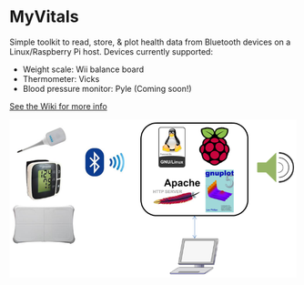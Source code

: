 # MyVitals
Simple toolkit to read, store, &amp; plot health data from Bluetooth devices on a Linux/Raspberry Pi host. Devices currently supported:
* Weight scale: Wii balance board
* Thermometer: Vicks
* Blood pressure monitor: Pyle (Coming soon!)

[See the Wiki for more info](../../wiki)

![](/docs/MyVitals.png)
